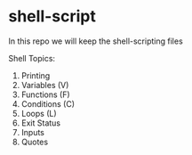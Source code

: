 # shell-script

In this repo we will keep the shell-scripting files

Shell Topics:
1. Printing
2. Variables (V)
3. Functions (F)
4. Conditions (C)
5. Loops (L)
6. Exit Status
7. Inputs
8. Quotes

##